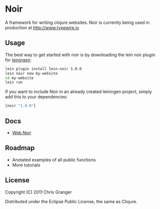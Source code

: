 # Noir

A framework for writing clojure websites. Noir is currently being used in production at http://www.typewire.io

## Usage

The best way to get started with noir is by downloading the lein noir plugin for [leiningen](https://github.com/technomancy/leiningen):

```bash
lein plugin install lein-noir 1.0.0
lein noir new my-website
cd my-website
lein run
```
If you want to include Noir in an already created leiningen project, simply add this to your dependencies:

```clojure
[noir "1.0.0"]
```

## Docs
* [Web Noir](http://www.webnoir.org)

## Roadmap

* Anotated examples of all public functions
* More tutorials

## License

Copyright (C) 2011 Chris Granger

Distributed under the Eclipse Public License, the same as Clojure.
